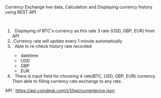 <p>Currency Exchange live data, Calculation and Displaying currency history using REST API</p>
<p><br></p>
<ol>
    <li>&nbsp; Displaying of BTC&apos;s currency as this rate 3 rate (USD, GBP, EUR) from API</li>
    <li> &nbsp;Currency rate will update every 1 minute automatically</li>
    <li>&nbsp; Able to re-check history rate recorded&nbsp;</li>
  <ul>
    <li>&nbsp;datetime</li>
    <li>&nbsp;USD</li>
    <li>&nbsp;GBP</li>
    <li>&nbsp;EUR</li>
  </ul>
    <li>&nbsp; There is input field for choosing 4 rate(BTC, USD, GBP, EUR) currency. Then able to filling currency rate exchange to any rate.</li>
</ol>

API : https://api.coindesk.com/v1/bpi/currentprice.json
